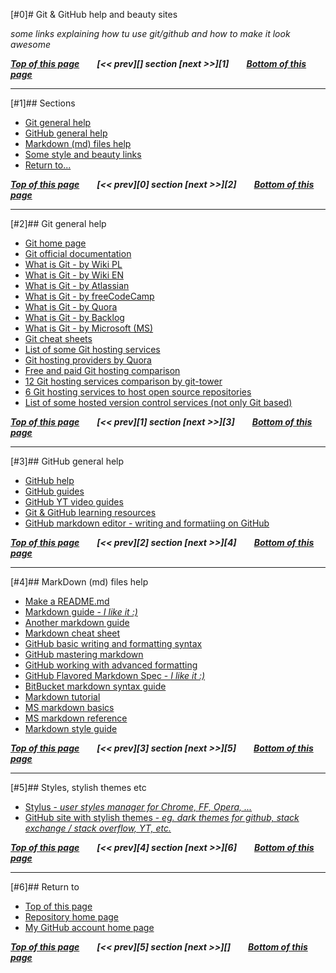 [#0]# <a name="pgtop">Git & GitHub help and beauty sites</a>

_some links explaining how tu use git/github and how to make it look awesome_

**_[Top of this page](#pgtop)&emsp;&emsp;[<< prev][] section [next >>][1]&emsp;&emsp;[Bottom of this page](#returnto)_**

---

[#1]## Sections

- [Git general help](#gitgenhlp)
- [GitHub general help](#githubgenhlp)
- [Markdown (md) files help](#mdhlp)
- [Some style and beauty links](#stls)
- [Return to...](#returnto)

**_[Top of this page](#pgtop)&emsp;&emsp;[<< prev][0] section [next >>][2]&emsp;&emsp;[Bottom of this page](#returnto)_**

---

[#2]## <a name="gitgenhlp">Git general help</a>

- [Git home page](https://git-scm.com/)
- [Git official documentation](https://git-scm.com/doc)
- [What is Git - by Wiki PL](<https://pl.wikipedia.org/wiki/Git_(oprogramowanie)>)
- [What is Git - by Wiki EN](https://en.wikipedia.org/wiki/Git)
- [What is Git - by Atlassian](https://www.atlassian.com/git/tutorials/what-is-git)
- [What is Git - by freeCodeCamp](https://medium.freecodecamp.org/what-is-git-and-how-to-use-it-c341b049ae61)
- [What is Git - by Quora](https://www.quora.com/What-is-Git-and-why-should-I-use-it)
- [What is Git - by Backlog](https://backlog.com/git-tutorial/what-is-git/)
- [What is Git - by Microsoft (MS)](https://docs.microsoft.com/en-us/azure/devops/learn/git/what-is-git)
- [Git cheat sheets](https://services.github.com/on-demand/resources/cheatsheets/)
- [List of some Git hosting services](https://git.wiki.kernel.org/index.php/GitHosting)
- [Git hosting providers by Quora](https://www.quora.com/What-is-the-best-Git-hosting-provider-other-than-GitHub-Why)
- [Free and paid Git hosting comparison](http://comparegithosting.com/)
- [12 Git hosting services comparison by git-tower](https://www.git-tower.com/blog/git-hosting-services-compared/)
- [6 Git hosting services to host open source repositories](https://opensource.com/article/18/8/github-alternatives)
- [List of some hosted version control services (not only Git based)](https://www.slant.co/topics/153/~best-hosted-version-control-services)

**_[Top of this page](#pgtop)&emsp;&emsp;[\<\< prev][1] section [next \>\>][3]&emsp;&emsp;[Bottom of this page](#returnto)_**

---

[#3]## <a name="githubgenhlp">GitHub general help</a>

- [GitHub help](https://help.github.com/en)
- [GitHub guides](https://guides.github.com/)
- [GitHub YT video guides](https://www.youtube.com/githubguides)
- [Git & GitHub learning resources](https://help.github.com/en/articles/git-and-github-learning-resources)
- [GitHub markdown editor - writing and formatiing on GitHub](https://help.github.com/en/articles/about-writing-and-formatting-on-github)

**_[Top of this page](#pgtop)&emsp;&emsp;[<< prev][2] section [next >>][4]&emsp;&emsp;[Bottom of this page](#returnto)_**

---

[#4]## <a name="mdhlp">MarkDown (md) files help</a>

- [Make a README.md](https://www.makeareadme.com/)
- [Markdown guide - _I like it :)_](https://www.markdownguide.org/)
- [Another markdown guide](https://markdown-guide.readthedocs.io/en/latest/basics.html)
- [Markdown cheat sheet](https://github.com/adam-p/markdown-here/wiki/Markdown-Cheatsheet)
- [GitHub basic writing and formatting syntax](https://help.github.com/en/articles/basic-writing-and-formatting-syntax)
- [GitHub mastering markdown](https://guides.github.com/features/mastering-markdown/)
- [GitHub working with advanced formatting](https://help.github.com/en/articles/working-with-advanced-formatting)
- [GitHub Flavored Markdown Spec - _I like it :)_](https://github.github.com/gfm/)
- [BitBucket markdown syntax guide](https://confluence.atlassian.com/bitbucketserver/markdown-syntax-guide-776639995.html)
- [Markdown tutorial](https://www.markdowntutorial.com/)
- [MS markdown basics](https://docs.microsoft.com/pl-pl/contribute/how-to-write-use-markdown)
- [MS markdown reference](https://docs.microsoft.com/pl-pl/contribute/markdown-reference)
- [Markdown style guide](http://www.cirosantilli.com/markdown-style-guide/)

**_[Top of this page](#pgtop)&emsp;&emsp;[<< prev][3] section [next >>][5]&emsp;&emsp;[Bottom of this page](#returnto)_**

---

[#5]## <a name="stls">Styles, stylish themes etc</a>

- [Stylus - _user styles manager for Chrome, FF, Opera, ..._](https://github.com/openstyles/stylus/)
- [GitHub site with stylish themes - _eg. dark themes for github, stack exchange / stack overflow, YT, etc._](https://github.com/StylishThemes)

**_[Top of this page](#pgtop)&emsp;&emsp;[<< prev][4] section [next >>][6]&emsp;&emsp;[Bottom of this page](#returnto)_**

---

[#6]## <a name="returnto">Return to</a>

- [Top of this page](#pgtop)
- [Repository home page](../README.md#pgtop)
- [My GitHub account home page](https://github.com/ktprezes)

**_[Top of this page](#pgtop)&emsp;&emsp;[<< prev][5] section [next >>][]&emsp;&emsp;[Bottom of this page](#returnto)_**
